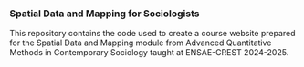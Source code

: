 ### Spatial Data and Mapping for Sociologists

This repository contains the code used to create a course website prepared for the Spatial Data and Mapping module from Advanced Quantitative Methods in Contemporary Sociology taught at ENSAE-CREST 2024-2025.
